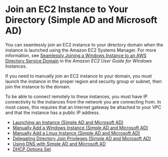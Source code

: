 # Join an EC2 Instance to Your Directory \(Simple AD and Microsoft AD\)<a name="join_instance"></a>

You can seamlessly join an EC2 instance to your directory domain when the instance is launched using the Amazon EC2 Systems Manager\. For more information, see [Seamlessly Joining a Windows Instance to an AWS Directory Service Domain](http://alpha-docs-aws.amazon.com/AWSEC2/latest/WindowsGuide/ec2-join-aws-domain.html) in the *Amazon EC2 User Guide for Windows Instances*\.

If you need to manually join an EC2 instance to your domain, you must launch the instance in the proper region and security group or subnet, then join the instance to the domain\.

To be able to connect remotely to these instances, you must have IP connectivity to the instances from the network you are connecting from\. In most cases, this requires that an Internet gateway be attached to your VPC and that the instance has a public IP address\.


+ [Launching an Instance \(Simple AD and Microsoft AD\)](launching_instance.md)
+ [Manually Add a Windows Instance \(Simple AD and Microsoft AD\)](join_windows_instance.md)
+ [Manually Add a Linux Instance \(Simple AD and Microsoft AD\)](join_linux_instance.md)
+ [Delegating Directory Join Privileges \(Simple AD and Microsoft AD\)](directory_join_privileges.md)
+ [Using DNS with Simple AD and Microsoft AD](dns_with_simple_ad.md)
+ [DHCP Options Set](dhcp_options_set.md)